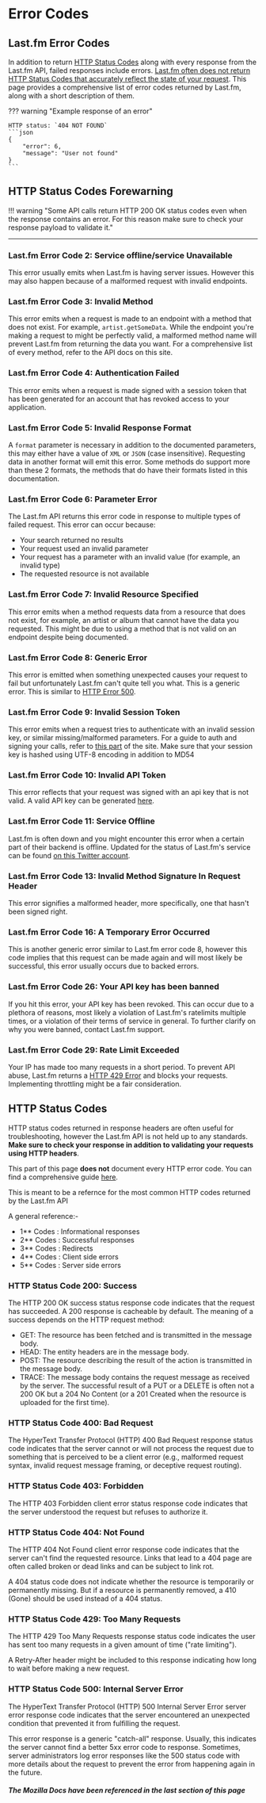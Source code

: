 # Error Codes

## Last.fm Error Codes

In addition to return [HTTP Status Codes](https://developer.mozilla.org/en-US/docs/Web/HTTP/Status) along with every response from the Last.fm API, failed responses include errors. [Last.fm often does not return HTTP Status Codes that accurately reflect the state of your request](https://lastfm-docs.github.io/api-docs/bugs/#status-codes). 
This page provides a comprehensive list of error codes returned by Last.fm, along with a short description of them.

??? warning "Example response of an error"

    HTTP status: `404 NOT FOUND`
    ```json
    {
        "error": 6,
        "message": "User not found"
    }
    ```
 
## HTTP Status Codes Forewarning
 !!! warning "Some API calls return HTTP 200 OK status codes even when the response contains an error. For this reason make sure to check your response payload to validate it."

---

### Last.fm Error Code 2: Service offline/service Unavailable
This error usually emits when Last.fm is having server issues. However this may also happen because of a malformed request with invalid endpoints.


### Last.fm Error Code 3: Invalid Method
This error emits when a request is made to an endpoint with a method that does not exist. For example, `artist.getSomeData`. While the endpoint you're making a request to might be perfectly valid, a malformed method name will prevent Last.fm from returning the data you want. For a comprehensive list of every method, refer to the API docs on this site.


### Last.fm Error Code 4: Authentication Failed
This error emits when a request is made signed with a session token that has been generated for an account that has revoked access to your application.

### Last.fm Error Code 5: Invalid Response Format
A `format` parameter is necessary in addition to the documented parameters, this may either have a value of `XML` or `JSON` (case insensitive). Requesting data in another format will emit this error. Some methods do support more than these 2 formats, the methods that do have their formats listed in this documentation.

### Last.fm Error Code 6: Parameter Error
The Last.fm API returns this error code in response to multiple types of failed request. This error can occur because:
 - Your search returned no results
 - Your request used an invalid parameter
 - Your request has a parameter with an invalid value (for example, an invalid type)
 - The requested resource is not available
 
### Last.fm Error Code 7: Invalid Resource Specified 
This error emits when a method requests data from a resource that does not exist, for example, an artist or album that cannot have the data you requested. This might be due to using a method that is not valid on an endpoint despite being documented.
 
### Last.fm Error Code 8: Generic Error
This error is emitted when something unexpected causes your request to fail but unfortunately Last.fm can't quite tell you what. This is a generic error. This is similar to [HTTP Error 500](https://developer.mozilla.org/en-US/docs/Web/HTTP/Status/500).

### Last.fm Error Code 9: Invalid Session Token
This error emits when a request tries to authenticate with an invalid session key, or similar missing/malformed parameters. For a guide to auth and signing your calls, refer to [this part](https://lastfm-docs.github.io/api-docs/auth/signature/) of the site. Make sure that your session key is hashed using UTF-8 encoding in addition to MD54

### Last.fm Error Code 10: Invalid API Token
This error reflects that your request was signed with an api key that is not valid. A valid API key can be generated [here](https://www.last.fm/api/account/create).

### Last.fm Error Code 11: Service Offline
Last.fm is often down and you might encounter this error when a certain part of their backend is offline. Updated for the status of Last.fm's service can be found [on this Twitter account](https://twitter.com/lastfmstatus).

### Last.fm Error Code 13: Invalid Method Signature In Request Header
This error signifies a malformed header, more specifically, one that hasn't been signed right.

### Last.fm Error Code 16: A Temporary Error Occurred 
This is another generic error similar to Last.fm error code 8, however this code implies that this request can be made again and will most likely be successful, this error usually occurs due to backed errors.

### Last.fm Error Code 26: Your API key has been banned
If you hit this error, your API key has been revoked. This can occur due to a plethora of reasons, most likely a violation of Last.fm's ratelimits multiple times, or a violation of their terms of service in general. To further clarify on why you were banned, contact Last.fm support.

### Last.fm Error Code 29: Rate Limit Exceeded 
Your IP has made too many requests in a short period. To prevent API abuse, Last.fm returns a [HTTP 429 Error](https://developer.mozilla.org/en-US/docs/Web/HTTP/Status/429) and blocks your requests. Implementing throttling might be a fair consideration.

## HTTP Status Codes
HTTP status codes returned in response headers are often useful for troubleshooting, however the Last.fm API is not held up to any standards.  __**Make sure to check your response in addition to validating your requests using HTTP headers**__.

This part of this page **does not** document every HTTP error code. You can find a comprehensive guide [here](https://developer.mozilla.org/en-US/docs/Web/HTTP/Status).

This is meant to be a refernce for the most common HTTP codes returned by the Last.fm API

A general reference:-
  - 1** Codes : Informational responses
  - 2** Codes : Successful responses
  - 3** Codes : Redirects
  - 4** Codes : Client side errors
  - 5** Codes : Server side errors

### HTTP Status Code 200: Success
The HTTP 200 OK success status response code indicates that the request has succeeded. A 200 response is cacheable by default.
The meaning of a success depends on the HTTP request method:
   - GET: The resource has been fetched and is transmitted in the message body.
   - HEAD: The entity headers are in the message body.
   - POST: The resource describing the result of the action is transmitted in the message body.
   - TRACE: The message body contains the request message as received by the server.
The successful result of a PUT or a DELETE is often not a 200 OK but a 204 No Content (or a 201 Created when the resource is uploaded for the first time).

### HTTP Status Code 400: Bad Request
The HyperText Transfer Protocol (HTTP) 400 Bad Request response status code indicates that the server cannot or will not process the request due to something that is perceived to be a client error (e.g., malformed request syntax, invalid request message framing, or deceptive request routing).

### HTTP Status Code 403: Forbidden
The HTTP 403 Forbidden client error status response code indicates that the server understood the request but refuses to authorize it.

### HTTP Status Code 404: Not Found
The HTTP 404 Not Found client error response code indicates that the server can't find the requested resource. Links that lead to a 404 page are often called broken or dead links and can be subject to link rot.

A 404 status code does not indicate whether the resource is temporarily or permanently missing. But if a resource is permanently removed, a 410 (Gone) should be used instead of a 404 status.

### HTTP Status Code 429: Too Many Requests
The HTTP 429 Too Many Requests response status code indicates the user has sent too many requests in a given amount of time ("rate limiting").

A Retry-After header might be included to this response indicating how long to wait before making a new request.

### HTTP Status Code 500: Internal Server Error
The HyperText Transfer Protocol (HTTP) 500 Internal Server Error server error response code indicates that the server encountered an unexpected condition that prevented it from fulfilling the request.

This error response is a generic "catch-all" response. Usually, this indicates the server cannot find a better 5xx error code to response. Sometimes, server administrators log error responses like the 500 status code with more details about the request to prevent the error from happening again in the future.


##### The Mozilla Docs have been referenced in the last section of this page
